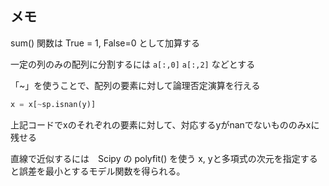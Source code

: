 ## メモ

sum() 関数は True = 1, False=0 として加算する


一定の列のみの配列に分割するには
`a[:,0]`
`a[:,2]`
などとする


「~」を使うことで、配列の要素に対して論理否定演算を行える
```python
x = x[~sp.isnan(y)]
```
上記コードでxのそれぞれの要素に対して、対応するyがnanでないもののみxに残せる


直線で近似するには　Scipy の polyfit() を使う
x, yと多項式の次元を指定すると誤差を最小とするモデル関数を得られる。

